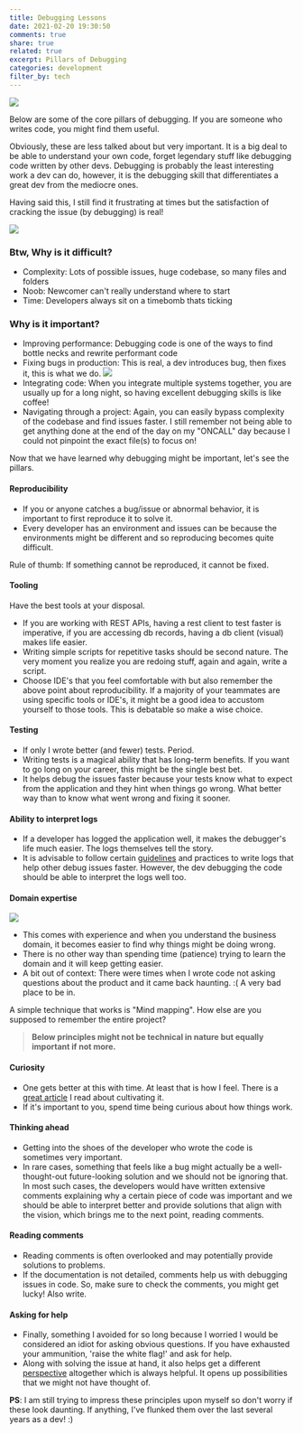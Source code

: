 ```yaml
---
title: Debugging Lessons
date: 2021-02-20 19:30:50
comments: true
share: true
related: true
excerpt: Pillars of Debugging
categories: development
filter_by: tech
---
```


![](/assets/images/debugging.png)

Below are some of the core pillars of debugging. If you are someone who writes code, you might find them useful. 

Obviously, these are less talked about but very important. It is a big deal to be able to understand your own code, forget legendary stuff like debugging code written by other devs. Debugging is probably the least interesting work a dev can do, however, it is the debugging skill that differentiates a great dev from the mediocre ones. 

Having said this, I still find it frustrating at times but the satisfaction of cracking the issue (by debugging) is real!

![](/assets/images/worthy_dev.png)

### Btw, Why is it difficult?
- Complexity: Lots of possible issues, huge codebase, so many files and folders
- Noob: Newcomer can't really understand where to start
- Time: Developers always sit on a timebomb thats ticking

### Why is it important?
- Improving performance: Debugging code is one of the ways to find bottle necks and rewrite performant code 
- Fixing bugs in production: This is real, a dev introduces bug, then fixes it, this is what we do. 
![](/assets/images/devs.jpeg)
- Integrating code: When you integrate multiple systems together, you are usually up for a long night, so having excellent debugging skills is like coffee!
- Navigating through a project: Again, you can easily bypass complexity of the codebase and find issues faster. I still remember not being able to get anything done at the end of the day on my "ONCALL" day because I could not pinpoint the exact file(s) to focus on!

Now that we have learned why debugging might be important, let's see the pillars.

#### Reproducibility
- If you or anyone catches a bug/issue or abnormal behavior, it is important to first reproduce it to solve it. 
- Every developer has an environment and issues can be because the environments might be different and so reproducing becomes quite difficult. 

Rule of thumb: If something cannot be reproduced, it cannot be fixed. 

#### Tooling
Have the best tools at your disposal. 
- If you are working with REST APIs, having a rest client to test faster is imperative, if you are accessing db records, having a db client (visual) makes life easier.
- Writing simple scripts for repetitive tasks should be second nature. The very moment you realize you are redoing stuff, again and again, write a script.
- Choose IDE's that you feel comfortable with but also remember the above point about reproducibility. If a majority of your teammates are using specific tools or IDE's, it might be a good idea to accustom yourself to those tools. This is debatable so make a wise choice. 

#### Testing
- If only I wrote better (and fewer) tests. Period. 
- Writing tests is a magical ability that has long-term benefits. If you want to go long on your career, this might be the single best bet. 
- It helps debug the issues faster because your tests know what to expect from the application and they hint when things go wrong. What better way than to know what went wrong and fixing it sooner. 

#### Ability to interpret logs
- If a developer has logged the application well, it makes the debugger's life much easier. The logs themselves tell the story. 
- It is advisable to follow certain [guidelines](https://dev.splunk.com/enterprise/docs/developapps/addsupport/logging/loggingbestpractices/) and practices to write logs that help other debug issues faster. However, the dev debugging the code should be able to interpret the logs well too. 

#### Domain expertise
![](/assets/images/dev_states.png)
- This comes with experience and when you understand the business domain, it becomes easier to find why things might be doing wrong. 
- There is no other way than spending time (patience) trying to learn the domain and it will keep getting easier.
- A bit out of context: There were times when I wrote code not asking questions about the product and it came back haunting. :( A very bad place to be in. 

A simple technique that works is "Mind mapping". How else are you supposed to remember the entire project?

> __Below principles might not be technical in nature but equally important if not more.__

#### Curiosity
- One gets better at this with time. At least that is how I feel. There is a [great article](https://www.psychologytoday.com/intl/articles/200609/cultivating-curiosity) I read about cultivating it. 
- If it's important to you, spend time being curious about how things work. 

#### Thinking ahead
- Getting into the shoes of the developer who wrote the code is sometimes very important. 
- In rare cases, something that feels like a bug might actually be a well-thought-out future-looking solution and we should not be ignoring that. In most such cases, the developers would have written extensive comments explaining why a certain piece of code was important and we should be able to interpret better and provide solutions that align with the vision, which brings me to the next point, reading comments.

#### Reading comments
- Reading comments is often overlooked and may potentially provide solutions to problems. 
- If the documentation is not detailed, comments help us with debugging issues in code. So, make sure to check the comments, you might get lucky! Also write.

#### Asking for help
- Finally, something I avoided for so long because I worried I would be considered an idiot for asking obvious questions. If you have exhausted your ammunition, 'raise the white flag!' and ask for help. 
- Along with solving the issue at hand, it also helps get a different [perspective](/perspectives/) altogether which is always helpful. It opens up possibilities that we might not have thought of. 

__PS__: I am still trying to impress these principles upon myself so don't worry if these look daunting. If anything, I've flunked them over the last several years as a dev! :)

